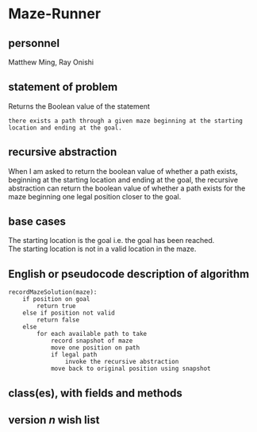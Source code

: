 # Maze-Runner
## personnel
Matthew Ming, Ray Onishi
## statement of problem
Returns the Boolean value of the statement
```
there exists a path through a given maze beginning at the starting location and ending at the goal. 
```
## recursive abstraction
When I am asked to return the boolean value of whether a path exists, beginning at the starting location and ending at the goal,
the recursive abstraction can return the boolean value of whether a path exists for the maze beginning one legal position closer to the goal.
## base cases
The starting location is the goal i.e. the goal has been reached.  
The starting location is not in a valid location in the maze.
## English or pseudocode description of algorithm
```
recordMazeSolution(maze):  
	if position on goal  
		return true 
	else if position not valid
		return false
	else   
		for each available path to take
			record snapshot of maze
			move one position on path  
			if legal path  
				invoke the recursive abstraction  
			move back to original position using snapshot  
```
## class(es), with fields and methods
## version *n* wish list
